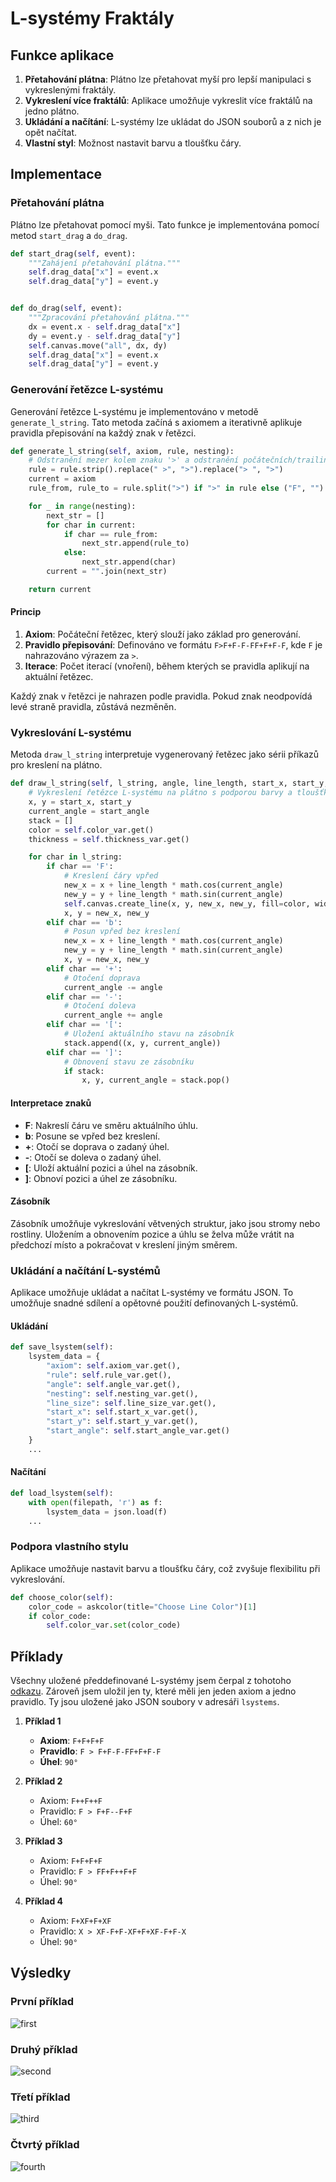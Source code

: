 # L-systémy Fraktály

## Funkce aplikace

1. **Přetahování plátna**: Plátno lze přetahovat myší pro lepší manipulaci s vykreslenými fraktály.
2. **Vykreslení více fraktálů**: Aplikace umožňuje vykreslit více fraktálů na jedno plátno.
3. **Ukládání a načítání**: L-systémy lze ukládat do JSON souborů a z nich je opět načítat.
4. **Vlastní styl**: Možnost nastavit barvu a tloušťku čáry.

## Implementace

### Přetahování plátna

Plátno lze přetahovat pomocí myši. Tato funkce je implementována pomocí metod `start_drag` a `do_drag`.

```python
def start_drag(self, event):
    """Zahájení přetahování plátna."""
    self.drag_data["x"] = event.x
    self.drag_data["y"] = event.y


def do_drag(self, event):
    """Zpracování přetahování plátna."""
    dx = event.x - self.drag_data["x"]
    dy = event.y - self.drag_data["y"]
    self.canvas.move("all", dx, dy)
    self.drag_data["x"] = event.x
    self.drag_data["y"] = event.y
```

### Generování řetězce L-systému

Generování řetězce L-systému je implementováno v metodě `generate_l_string`. Tato metoda začíná s axiomem a iterativně
aplikuje pravidla přepisování na každý znak v řetězci.

```python
def generate_l_string(self, axiom, rule, nesting):
    # Odstranění mezer kolem znaku '>' a odstranění počátečních/trailing mezer
    rule = rule.strip().replace(" >", ">").replace("> ", ">")
    current = axiom
    rule_from, rule_to = rule.split(">") if ">" in rule else ("F", "")

    for _ in range(nesting):
        next_str = []
        for char in current:
            if char == rule_from:
                next_str.append(rule_to)
            else:
                next_str.append(char)
        current = "".join(next_str)

    return current
```

#### Princip

1. **Axiom**: Počáteční řetězec, který slouží jako základ pro generování.
2. **Pravidlo přepisování**: Definováno ve formátu `F>F+F-F-FF+F+F-F`, kde `F` je nahrazováno výrazem za `>`.
3. **Iterace**: Počet iterací (vnoření), během kterých se pravidla aplikují na aktuální řetězec.

Každý znak v řetězci je nahrazen podle pravidla. Pokud znak neodpovídá levé straně pravidla, zůstává nezměněn.

### Vykreslování L-systému

Metoda `draw_l_string` interpretuje vygenerovaný řetězec jako sérii příkazů pro kreslení na plátno.

```python
def draw_l_string(self, l_string, angle, line_length, start_x, start_y, start_angle):
    # Vykreslení řetězce L-systému na plátno s podporou barvy a tloušťky čáry
    x, y = start_x, start_y
    current_angle = start_angle
    stack = []
    color = self.color_var.get()
    thickness = self.thickness_var.get()

    for char in l_string:
        if char == 'F':
            # Kreslení čáry vpřed
            new_x = x + line_length * math.cos(current_angle)
            new_y = y + line_length * math.sin(current_angle)
            self.canvas.create_line(x, y, new_x, new_y, fill=color, width=thickness)
            x, y = new_x, new_y
        elif char == 'b':
            # Posun vpřed bez kreslení
            new_x = x + line_length * math.cos(current_angle)
            new_y = y + line_length * math.sin(current_angle)
            x, y = new_x, new_y
        elif char == '+':
            # Otočení doprava
            current_angle -= angle
        elif char == '-':
            # Otočení doleva
            current_angle += angle
        elif char == '[':
            # Uložení aktuálního stavu na zásobník
            stack.append((x, y, current_angle))
        elif char == ']':
            # Obnovení stavu ze zásobníku
            if stack:
                x, y, current_angle = stack.pop()
```

#### Interpretace znaků

- **F**: Nakreslí čáru ve směru aktuálního úhlu.
- **b**: Posune se vpřed bez kreslení.
- **+**: Otočí se doprava o zadaný úhel.
- **-**: Otočí se doleva o zadaný úhel.
- **[**: Uloží aktuální pozici a úhel na zásobník.
- **]**: Obnoví pozici a úhel ze zásobníku.

#### Zásobník

Zásobník umožňuje vykreslování větvených struktur, jako jsou stromy nebo rostliny. Uložením a obnovením pozice a úhlu
se želva může vrátit na předchozí místo a pokračovat v kreslení jiným směrem.

### Ukládání a načítání L-systémů

Aplikace umožňuje ukládat a načítat L-systémy ve formátu JSON. To umožňuje snadné sdílení a opětovné použití
definovaných
L-systémů.

#### Ukládání

```python
def save_lsystem(self):
    lsystem_data = {
        "axiom": self.axiom_var.get(),
        "rule": self.rule_var.get(),
        "angle": self.angle_var.get(),
        "nesting": self.nesting_var.get(),
        "line_size": self.line_size_var.get(),
        "start_x": self.start_x_var.get(),
        "start_y": self.start_y_var.get(),
        "start_angle": self.start_angle_var.get()
    }
    ...
```

#### Načítání

```python
def load_lsystem(self):
    with open(filepath, 'r') as f:
        lsystem_data = json.load(f)
    ...
```

### Podpora vlastního stylu

Aplikace umožňuje nastavit barvu a tloušťku čáry, což zvyšuje flexibilitu při vykreslování.

```python
def choose_color(self):
    color_code = askcolor(title="Choose Line Color")[1]
    if color_code:
        self.color_var.set(color_code)
```

## Příklady

Všechny uložené předdefinované L-systémy jsem čerpal z tohotoho [odkazu](https://fedimser.github.io/l-systems.html).
Zároveň jsem uložil jen ty, které měli jen jeden axiom a jedno pravidlo. Ty jsou uložené jako JSON soubory v adresáři
`lsystems`.

1. **Příklad 1**
    - **Axiom**: `F+F+F+F`
    - **Pravidlo**: `F > F+F-F-FF+F+F-F`
    - **Úhel**: `90°`

2. **Příklad 2**
    - Axiom: `F++F++F`
    - Pravidlo: `F > F+F--F+F`
    - Úhel: `60°`

3. **Příklad 3**
    - Axiom: `F+F+F+F`
    - Pravidlo: `F > FF+F++F+F`
    - Úhel: `90°`

4. **Příklad 4**
    - Axiom: `F+XF+F+XF`
    - Pravidlo: `X > XF-F+F-XF+F+XF-F+F-X`
    - Úhel: `90°`

## Výsledky

### První příklad

![first](results/first_example.jpg)

### Druhý příklad

![second](results/second_example.jpg)

### Třetí příklad

![third](results/third_example.jpg)

### Čtvrtý příklad

![fourth](results/fourth_example.jpg)
